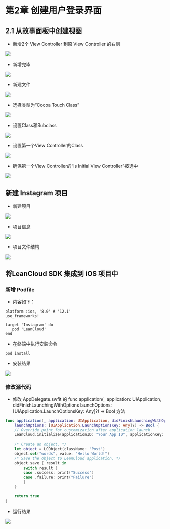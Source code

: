# 第2章 创建用户登录界面 #

## 2.1 从故事面板中创建视图 ##

- 新增2个 View Controller 到原 View Controller 的右侧


![](https://github.com/CoderDream/iOS_10_Development_QuickStart_Guide/blob/master/snapshot/chapter02/chapter02001.gif)

- 新增完毕

![](https://github.com/CoderDream/iOS_10_Development_QuickStart_Guide/blob/master/snapshot/chapter02/chapter02001.png)

- 新建文件

![](https://github.com/CoderDream/iOS_10_Development_QuickStart_Guide/blob/master/snapshot/chapter01/chapter01002.png)

- 选择类型为“Cocoa Touch Class”

![](https://github.com/CoderDream/iOS_10_Development_QuickStart_Guide/blob/master/snapshot/chapter01/chapter01003.png)

- 设置Class和Subclass

![](https://github.com/CoderDream/iOS_10_Development_QuickStart_Guide/blob/master/snapshot/chapter01/chapter01004.png)

- 设置第一个View Controller的Class

![](https://github.com/CoderDream/iOS_10_Development_QuickStart_Guide/blob/master/snapshot/chapter01/chapter01005.png)

- 确保第一个View Controller的“Is Initial View Controller”被选中

![](https://github.com/CoderDream/iOS_10_Development_QuickStart_Guide/blob/master/snapshot/chapter01/chapter01008.png)

## 新建 Instagram 项目 

- 新建项目

![](https://github.com/CoderDream/iOS_10_Development_QuickStart_Guide/blob/master/snapshot/chapter01/chapter01007.png)

- 项目信息
 
![](https://github.com/CoderDream/iOS_10_Development_QuickStart_Guide/blob/master/snapshot/chapter01/chapter01008.png)

- 项目文件结构

![](https://github.com/CoderDream/iOS_10_Development_QuickStart_Guide/blob/master/snapshot/chapter01/chapter01009.png)


## 将LeanCloud SDK 集成到 iOS 项目中


### 新增 Podfile

- 内容如下：

```
platform :ios, '8.0' # '12.1'
use_frameworks!

target 'Instagram' do
   pod 'LeanCloud'
end
```

- 在终端中执行安装命令

```
pod install
```

- 安装结果

![](https://github.com/CoderDream/iOS_10_Development_QuickStart_Guide/blob/master/snapshot/chapter01/chapter01004.png)


### 修改源代码

- 修改 AppDelegate.swfit 的    func application(_ application: UIApplication, didFinishLaunchingWithOptions launchOptions: [UIApplication.LaunchOptionsKey: Any]?) -> Bool 方法

```swift
func application(_ application: UIApplication, didFinishLaunchingWithOptions 
	launchOptions: [UIApplication.LaunchOptionsKey: Any]?) -> Bool {
    // Override point for customization after application launch.
    LeanCloud.initialize(applicationID: "Your App ID", applicationKey: "Your App Key")
    
    /* Create an object. */
    let object = LCObject(className: "Post")
    object.set("words", value: "Hello World!")
    /* Save the object to LeanCloud application. */
    object.save { result in
        switch result {
        case .success: print("Success")
        case .failure: print("Failure")
        }
    }
    
    return true
}
```

- 运行结果

![](https://github.com/CoderDream/iOS_10_Development_QuickStart_Guide/blob/master/snapshot/chapter01/chapter01005.png)